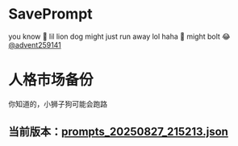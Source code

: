 # SavePrompt
you know 🫠 lil lion dog might just run away lol
haha 🐶 might bolt 😂 [@advent259141](https://github.com/advent259141)

# 人格市场备份
你知道的，小狮子狗可能会跑路

## 当前版本：[prompts_20250827_215213.json](https://github.com/Larch-C/SavePrompt/blob/main/prompts_20250827_215213.json)
